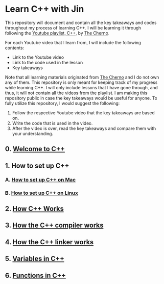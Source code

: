 # Learn C++ with Jin

This repository will document and contain all the key takeaways and codes throughout my process of learning C++.
I will be learning it through following the [Youtube playlist, C++](https://youtube.com/playlist?list=PLlrATfBNZ98dudnM48yfGUldqGD0S4FFb&si=eAUec1IBcU8OovFy), by [The Cherno](https://www.youtube.com/channel/UCQ-W1KE9EYfdxhL6S4twUNw).

For each Youtube video that I learn from, I will include the following contents:
- Link to the Youtube video
- Link to the code used in the lesson
- Key takeaways

Note that all learning materials originated from [The Cherno](https://www.youtube.com/channel/UCQ-W1KE9EYfdxhL6S4twUNw) and I do not own any of them.
This repository is only meant for keeping track of my progress while learning C++.
I will only include lessons that I have gone through, and thus, it will not contain all the videos 
from the playlist.
I am making this repository public in case the key takeaways would be useful for anyone.
To fully utilize this repository, I would suggest the following:
1. Follow the respective Youtube video that the key takeaways are based on.
2. Write the code that is used in the video.
3. After the video is over, read the key takeaways and compare them with your understanding.

## 0. [Welcome to C++](src/0-welcome-to-cpp)

## 1. How to set up C++

### A. [How to set up C++ on Mac](src/1b-how-to-set-up-cpp-on-mac)

### B. [How to set up C++ on Linux](src/1c-how-to-set-up-cpp-on-linux)

## 2. [How C++ Works](src/2-how-cpp-works)

## 3. [How the C++ compiler works](src/3-how-the-cpp-compiler-works)

## 4. [How the C++ linker works](src/4-how-the-cpp-linker-works)

## 5. [Variables in C++](src/5-variables-in-cpp)

## 6. [Functions in C++](src/6-functions-in-cpp)